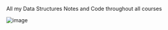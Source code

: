 All my Data Structures Notes and Code throughout all courses

![image](https://github.com/somwrks/Data-Structures/assets/85481905/de1ad3b8-edbf-4559-ad49-9bd174eb3a0a)
